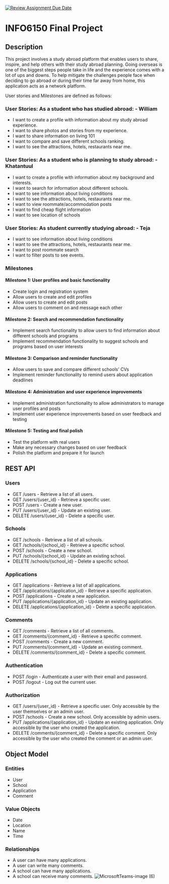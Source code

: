 [![Review Assignment Due Date](https://classroom.github.com/assets/deadline-readme-button-24ddc0f5d75046c5622901739e7c5dd533143b0c8e959d652212380cedb1ea36.svg)](https://classroom.github.com/a/0wrsx4Jb)

# INFO6150 Final Project

## Description

This project involves a study abroad platform that enables users to share, inspire, and help others with their study abroad planning. Going overseas is one of the biggest steps people take in life and the experience comes with a lot of ups and downs. To help mitigate the challenges people face when deciding to go abroad or during their time far away from home, this application acts as a network platform.

User stories and Milestones are defined as follows:

### User Stories: As a student who has studied abroad: - William

- I want to create a profile with information about my study abroad experience.
- I want to share photos and stories from my experience.
- I want to share information on living 101
- I want to compare and save different schools ranking.
- I want to see the attractions, hotels, restaurants near me.

### User Stories: As a student who is planning to study abroad: - Khatantuul

- I want to create a profile with information about my background and interests.
- I want to search for information about different schools.
- I want to see information about living conditions
- I want to see the attractions, hotels, restaurants near me.
- I want to view roommate/accommodation posts
- I want to find cheap flight information
- I want to see location of schools


### User Stories: As student currently studying abroad: - Teja

- I want to see information about living conditions
- I want to see the attractions, hotels, restaurants near me.
- I want to post roommate search
- I want to filter posts to see events.



### Milestones

#### Milestone 1: User profiles and basic functionality

- Create login and registration system
- Allow users to create and edit profiles
- Allow users to create and edit posts
- Allow users to comment on and message each other

#### Milestone 2: Search and recommendation functionality

- Implement search functionality to allow users to find information about different schools and programs
- Implement recommendation functionality to suggest schools and programs based on user interests

#### Milestone 3: Comparison and reminder functionality

- Allow users to save and compare different schools' CVs
- Implement reminder functionality to remind users about application deadlines

#### Milestone 4: Administration and user experience improvements

- Implement administration functionality to allow administrators to manage user profiles and posts
- Implement user experience improvements based on user feedback and testing

#### Milestone 5: Testing and final polish

- Test the platform with real users
- Make any necessary changes based on user feedback
- Polish the platform and prepare it for launch

## REST API

### Users

- GET /users - Retrieve a list of all users.
- GET /users/{user_id} - Retrieve a specific user.
- POST /users - Create a new user.
- PUT /users/{user_id} - Update an existing user.
- DELETE /users/{user_id} - Delete a specific user.

### Schools

- GET /schools - Retrieve a list of all schools.
- GET /schools/{school_id} - Retrieve a specific school.
- POST /schools - Create a new school.
- PUT /schools/{school_id} - Update an existing school.
- DELETE /schools/{school_id} - Delete a specific school.

### Applications

- GET /applications - Retrieve a list of all applications.
- GET /applications/{application_id} - Retrieve a specific application.
- POST /applications - Create a new application.
- PUT /applications/{application_id} - Update an existing application.
- DELETE /applications/{application_id} - Delete a specific application.

### Comments

- GET /comments - Retrieve a list of all comments.
- GET /comments/{comment_id} - Retrieve a specific comment.
- POST /comments - Create a new comment.
- PUT /comments/{comment_id} - Update an existing comment.
- DELETE /comments/{comment_id} - Delete a specific comment.

### Authentication

- POST /login - Authenticate a user with their email and password.
- POST /logout - Log out the current user.

### Authorization

- GET /users/{user_id} - Retrieve a specific user. Only accessible by the user themselves or an admin user.
- POST /schools - Create a new school. Only accessible by admin users.
- PUT /applications/{application_id} - Update an existing application. Only accessible by the user who created the application.
- DELETE /comments/{comment_id} - Delete a specific comment. Only accessible by the user who created the comment or an admin user.

## Object Model

### Entities

- User
- School
- Application
- Comment

### Value Objects

- Date
- Location
- Name
- Time

### Relationships

- A user can have many applications.
- A user can write many comments.
- A school can have many applications.
- A school can receive many comments.
![MicrosoftTeams-image (6)](https://user-images.githubusercontent.com/114849587/233248561-357ed25c-f5fb-4f3f-885a-53a89e5212b6.png)



